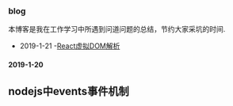 ### blog
本博客是我在工作学习中所遇到问道问题的总结，节约大家采坑的时间.

- 2019-1-21
  -[React虚拟DOM解析](https://zristart.github.io/React%E8%99%9A%E6%8B%9FDOM%E6%B5%85%E6%9E%90.html#more)

#### 2019-1-20
## nodejs中events事件机制 ##
